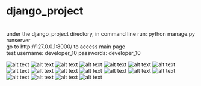 # django_project
<br>
under the django_project directory, in command line run: python manage.py runserver
<br>
go to http://127.0.0.1:8000/ to access main page
<br>
test username: developer_10 passwords: developer_10

![alt text](https://github.com/gtm1224/django_project/blob/master/screenshots/blog.jpg?raw=true)
![alt text](https://github.com/gtm1224/django_project/blob/master/screenshots/blog_post.jpg?raw=true)
![alt text](https://github.com/gtm1224/django_project/blob/master/screenshots/course.jpg?raw=true)
![alt text](https://github.com/gtm1224/django_project/blob/master/screenshots/register.jpg)
![alt text](https://github.com/gtm1224/django_project/blob/master/screenshots/login.jpg?raw=true)
![alt text](https://github.com/gtm1224/django_project/blob/master/screenshots/resetPass.jpg?raw=true)
![alt text](https://github.com/gtm1224/django_project/blob/master/screenshots/afterLogin.jpg?raw=true)
![alt text](https://github.com/gtm1224/django_project/blob/master/screenshots/post.jpg?raw=true)
![alt text](https://github.com/gtm1224/django_project/blob/master/screenshots/mycourse.jpg?raw=true)
![alt text](https://github.com/gtm1224/django_project/blob/master/screenshots/changePass.jpg?raw=true)
![alt text](https://github.com/gtm1224/django_project/blob/master/screenshots/personal_info.jpg?raw=true)
![alt text](https://github.com/gtm1224/django_project/blob/master/screenshots/edit_info.jpg?raw=true)
![alt text](https://github.com/gtm1224/django_project/blob/master/screenshots/changeInfo.jpg?raw=true)
![alt text](https://github.com/gtm1224/django_project/blob/master/screenshots/upload_avater.jpg?raw=true)
![alt text](https://github.com/gtm1224/django_project/blob/master/screenshots/afterupdate.jpg?raw=true)
![alt text](https://github.com/gtm1224/django_project/blob/master/screenshots/course_detail.jpg?raw=true)
![alt text](https://github.com/gtm1224/django_project/blob/master/screenshots/post_course.jpg?raw=true)
![alt text](https://github.com/gtm1224/django_project/blob/master/screenshots/logout.jpg?raw=true)

